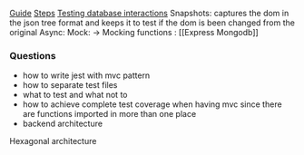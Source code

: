 [Guide](https://dev.to/dstrekelj/how-to-write-unit-tests-in-javascript-with-jest-2e83)
[Steps](https://jestjs.io/docs)
[Testing database interactions](https://dev.to/walrusai/testing-database-interactions-with-jest-519n)
Snapshots: captures the dom in the json tree format and keeps it to test if the dom is been changed from the original
Async:
Mock: -> Mocking functions :
[[Express Mongodb]]


### Questions
- how to write jest with mvc pattern
- how to separate test files
- what to test and what not to
- how to achieve complete test coverage when having mvc since there are functions imported in more than one place
- backend architecture

Hexagonal architecture